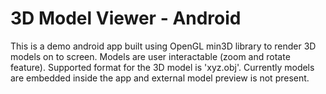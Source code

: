 3D Model Viewer - Android
==========================

This is a demo android app built using OpenGL min3D library to render 3D models on to screen. Models are user interactable (zoom and rotate feature). Supported format for the 3D model is 'xyz.obj'. Currently models are embedded inside the app and external model preview is not present.